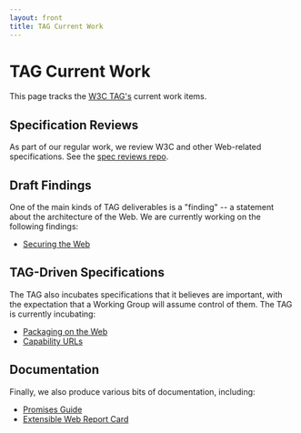 ```yaml
---
layout: front
title: TAG Current Work
---
```


# TAG Current Work

This page tracks the [W3C TAG's](http://www.w3.org/2001/tag/) current work items.

## Specification Reviews

As part of our regular work, we review W3C and other Web-related specifications. See the [spec reviews repo](https://github.com/w3ctag/spec-reviews).


##  Draft Findings

One of the main kinds of TAG deliverables is a "finding" -- a statement about the architecture of the Web. We are currently working on the following findings:

* [Securing the Web](https://w3ctag.github.io/web-https/)

## TAG-Driven Specifications

The TAG also incubates specifications that it believes are important, with the expectation that a Working Group will assume control of them. The TAG is currently incubating:

* [Packaging on the Web](https://github.com/w3ctag/packaging-on-the-web)
* [Capability URLs](https://github.com/w3ctag/capability-urls)


## Documentation

Finally, we also produce various bits of documentation, including:

* [Promises Guide](https://github.com/w3ctag/promises-guide)
* [Extensible Web Report Card](https://w3ctag.github.io/extensible-web-report-card)
